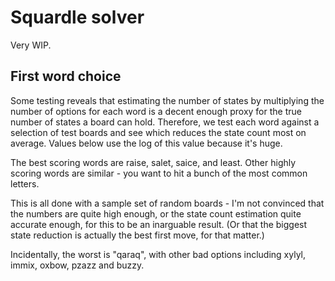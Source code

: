 # Squardle solver

Very WIP.

## First word choice

Some testing reveals that estimating the number of states by multiplying the
number of options for each word is a decent enough proxy for the true number
of states a board can hold. Therefore, we test each word against a selection
of test boards and see which reduces the state count most on average. Values
below use the log of this value because it's huge.

The best scoring words are raise, salet, saice, and least. Other highly scoring
words are similar - you want to hit a bunch of the most common letters.

This is all done with a sample set of random boards - I'm not convinced that
the numbers are quite high enough, or the state count estimation quite accurate
enough, for this to be an inarguable result. (Or that the biggest state
reduction is actually the best first move, for that matter.)

Incidentally, the worst is "qaraq", with other bad options including xylyl,
immix, oxbow, pzazz and buzzy.
